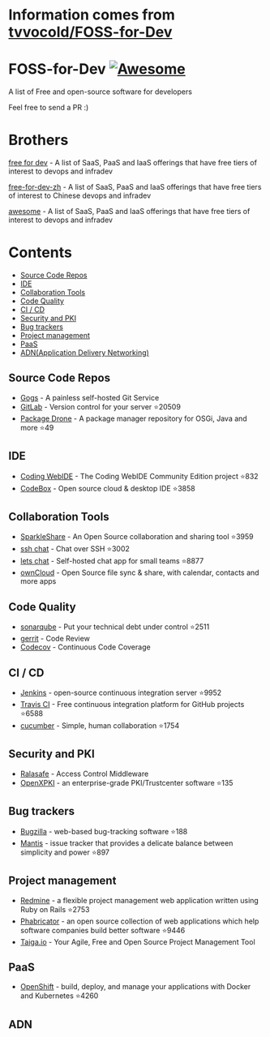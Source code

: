 # Information comes from [tvvocold/FOSS-for-Dev](https://github.com/tvvocold/FOSS-for-Dev)
# FOSS-for-Dev  [![Awesome](https://cdn.rawgit.com/sindresorhus/awesome/d7305f38d29fed78fa85652e3a63e154dd8e8829/media/badge.svg)](https://github.com/sindresorhus/awesome)
A list of Free and open-source software for developers

 
Feel free to send a PR :)
# Brothers
[free for dev](https://github.com/ripienaar/free-for-dev) - A list of SaaS, PaaS and IaaS offerings that have free tiers of interest to devops and infradev

[free-for-dev-zh](https://github.com/qinghuaiorg/free-for-dev-zh) - A list of SaaS, PaaS and IaaS offerings that have free tiers of interest to Chinese devops and infradev

[awesome](https://github.com/sindresorhus/awesome) - A list of SaaS, PaaS and IaaS offerings that have free tiers of interest to devops and infradev


# Contents
   * [Source Code Repos](#source-code-repos)
   * [IDE](#ide)
   * [Collaboration Tools](#collaboration-tools)
   * [Code Quality](#code-quality)
   * [CI / CD](#ci--cd)
   * [Security and PKI](#security-and-pki)
   * [Bug trackers](#bug-trackers)
   * [Project management](#project-management)
   * [PaaS](#paas)
   * [ADN(Application Delivery Networking)](#adn)


## Source Code Repos 

 * [Gogs](https://github.com/gogits/gogs)  - A painless self-hosted Git Service 
 * [GitLab](https://github.com/gitlabhq/gitlabhq) - Version control for your server :star:20509
 * [Package Drone](https://github.com/eclipse/packagedrone) - A package manager repository for OSGi, Java and more :star:49


## IDE 

 * [Coding WebIDE](https://github.com/Coding/WebIDE) - The Coding WebIDE Community Edition project :star:832
 * [CodeBox](https://github.com/CodeboxIDE/codebox) - Open source cloud & desktop IDE :star:3858


## Collaboration Tools

 * [SparkleShare](https://github.com/hbons/SparkleShare) - An Open Source collaboration and sharing tool :star:3959
 * [ssh chat](https://github.com/shazow/ssh-chat) - Chat over SSH  :star:3002
 * [lets chat](https://github.com/sdelements/lets-chat) - Self-hosted chat app for small teams :star:8877
 * [ownCloud](https://owncloud.org) - Open Source file sync & share, with calendar, contacts and more apps

## Code Quality

 * [sonarqube](https://github.com/SonarSource/sonarqube) - Put your technical debt under control :star:2511
 * [gerrit](https://gerrit.googlesource.com/) - Code Review
 * [Codecov](https://codecov.io/) - Continuous Code Coverage


## CI / CD

 * [Jenkins](https://github.com/jenkinsci/jenkins) - open-source continuous integration server :star:9952
 * [Travis CI](https://github.com/travis-ci/travis-ci) - Free continuous integration platform for GitHub projects :star:6588
 * [cucumber](https://github.com/cucumber/cucumber) - Simple, human collaboration  :star:1754


## Security and PKI

 * [Ralasafe](http://sourceforge.net/projects/ralasafe/) - Access Control Middleware
 * [OpenXPKI](https://github.com/openxpki/openxpki) - an enterprise-grade PKI/Trustcenter software :star:135


## Bug trackers

* [Bugzilla](https://github.com/bugzilla/bugzilla) - web-based bug-tracking software :star:188
* [Mantis](https://github.com/mantisbt/mantisbt) - issue tracker that provides a delicate balance between simplicity and power :star:897


## Project management
* [Redmine](https://github.com/redmine/redmine) - a flexible project management web application written using Ruby on Rails :star:2753
* [Phabricator](https://github.com/phacility/phabricator) - an open source collection of web applications which help software companies build better software :star:9446
* [Taiga.io](https://github.com/taigaio) - Your Agile, Free and Open Source Project Management Tool

## PaaS

 * [OpenShift](https://github.com/openshift/origin) - build, deploy, and manage your applications with Docker and Kubernetes :star:4260

## ADN 
  
 

